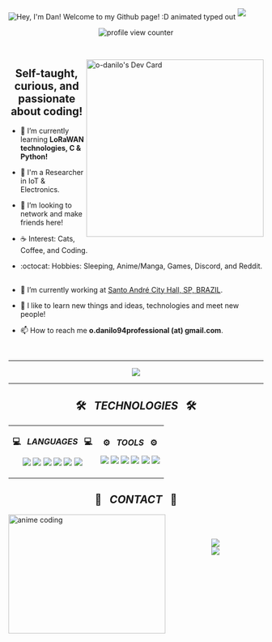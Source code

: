 <img src="https://readme-typing-svg.demolab.com?font=Operator+Mono&size=37&duration=2800&pause=2000&color=FAFAFA&center=true&vCenter=true&width=940&height=50&lines=Hello,+my+name+is+Danilo+Oliveira!;I'm+from+Santo+André,+SP+-+Brazil;I+work+in+IOT+and+Electronics+Development;Welcome+and+enjoy!+:D" align="middle" alt="Hey, I'm Dan! Welcome to my Github page! :D animated typed out">
<img  src="assests/borderseperator.gif">

<p align="center">
    <img src="https://komarev.com/ghpvc/?username=o-danilo&color=0079fa&style=flat-square&label=PROFILE+VIEWS" alt="profile view counter">
</p> <br>

<a href="https://app.daily.dev/o-danilo"> <img align='right' src="https://api.daily.dev/devcards/8fddb2af28184ef78283439a583c3cb1.png?r=fa0" width="350" alt="o-danilo's Dev Card" /></a>

<h2 align="center"> Self-taught, curious, and passionate about coding!</h2>

* 🌳 I’m currently learning **LoRaWAN technologies, C & Python!** <br>

* 🤵 I'm a Researcher in IoT & Electronics.

* 🐾 I’m looking to network and make friends here! <br>

* ☕ Interest: Cats, Coffee, and Coding. <br>

* :octocat: Hobbies: Sleeping, Anime/Manga, Games, Discord, and Reddit. <br>

<h2></h2>



- 🔭 I’m currently working at [Santo André City Hall, SP, BRAZIL](https://web.santoandre.sp.gov.br).

- 🤖 I like to learn new things and ideas, technologies and meet new people!

<!-- - 👨‍💻 I’m currently learning **C, Typescript & Python**. -->

- 📫 How to reach me **o.danilo94professional (at) gmail.com**.

<br><hr />
<div align="center">
  <img src="https://i.pinimg.com/originals/a1/9d/14/a19d149acd516549f0a2ac035b88cd35.gif">
</div>
<hr />
<h2 align="center">🛠️&ensp; <i>TECHNOLOGIES</i> &ensp;🛠️</h2>
<div>
  <table>
    <th>
      <p align="center">
        <p align="center">💻&ensp; <i>LANGUAGES</i> &ensp;💻</p>
        <img src="https://img.shields.io/badge/shell_script-%23121011.svg?style=for-the-badge&logo=gnu-bash&logoColor=white" />
        <img src="https://img.shields.io/badge/python-3670A0?style=for-the-badge&logo=python&logoColor=ffdd54" />
        <img src="https://img.shields.io/badge/ruby-%23CC342D.svg?style=for-the-badge&logo=ruby&logoColor=white" />
        <img src="https://img.shields.io/badge/r-%23276DC3.svg?style=for-the-badge&logo=r&logoColor=white" />
        <img src="https://img.shields.io/badge/c++-%2300599C.svg?style=for-the-badge&logo=c%2B%2B&logoColor=white" />
        <img src="https://img.shields.io/badge/c-%2300599C.svg?style=for-the-badge&logo=c&logoColor=white" />
      </p>
    </th>
    <th>
      <p align="center">
      <p align="center">⚙️&ensp; <i>TOOLS</i> &ensp;⚙️</p>
        <img src="https://img.shields.io/badge/Visual_Studio_Code-0078D4?style=for-the-badge&logo=visual%20studio%20code&logoColor=white" />
        <img src="https://img.shields.io/badge/VIM-%2311AB00.svg?style=for-the-badge&logo=vim&logoColor=white" />
        <img src="https://img.shields.io/badge/-Arduino-00979D?style=for-the-badge&logo=Arduino&logoColor=white" />
        <img src="https://img.shields.io/badge/GIT-E44C30?style=for-the-badge&logo=git&logoColor=white" />
        <img src="https://img.shields.io/badge/GitHub-100000?style=for-the-badge&logo=github&logoColor=white" />
        <img src="https://img.shields.io/badge/GitLab-330F63?style=for-the-badge&logo=gitlab&logoColor=white" />
      </p>    
    </th>
  </table>
<div>
 <h2></h2>
<h2 align="center">🙋‍&ensp; <i>CONTACT</i> &ensp;🙋‍</h2>
<a>&nbsp;</a>
<img align="left" width="310px" height="235px" src="https://www.ignboards.com/proxy.php?image=https%3A%2F%2Fi.pinimg.com%2Foriginals%2F29%2F9a%2F9d%2F299a9d775a786be5973804cb13248842.gif&hash=8fa1acaab0e1387307a3c8ccff3b94a3" alt="anime coding" />
<div>
  <p align="center">
  <br>
    <a href="https://www.linkedin.com/in/o-danilo" target="_blank"><img src="https://img.shields.io/badge/-LinkedIn-%230077B5?style=for-the-badge&logo=linkedin&logoColor=white" target="_blank"></a> <br>
    <a href="https://stackoverflow.com/users/18716886/o-danilo"><img src="https://img.shields.io/badge/Stack%20Overflow-F58025?style=for-the-badge&logo=Stack%20Overflow&logoColor=white"></a>
       </p><br><br>
    <p align="center">
<!--    <a href="https://github.com/leoszm" target="_blank"><img height="55" width="55" src="./images/buttons/githublogo.png" alt=""/>&nbsp;&nbsp;&nbsp;&nbsp;&nbsp;</a>
    <a href="mailto:leonardosousa60.profissional@gmail.com" target="_blank"><img height="55" width="55" src="./images/buttons/gmailogo.png" alt=""/>&nbsp;&nbsp;&nbsp;&nbsp;&nbsp;</a>
    <a href="https://discordapp.com/users/702567755618189404" target="_blank"><img height="55" width="55" src="./images/buttons/discordlogo.png" alt=""/>&nbsp;&nbsp;&nbsp;&nbsp;&nbsp;</a> -->
    </p>

  </div>
   </div>
  <br>
